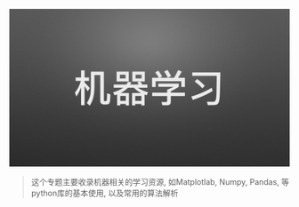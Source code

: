 
![](/assets/nicepy.004.jpeg)
> 这个专题主要收录机器相关的学习资源, 如Matplotlab, Numpy, Pandas, 等python库的基本使用, 以及常用的算法解析